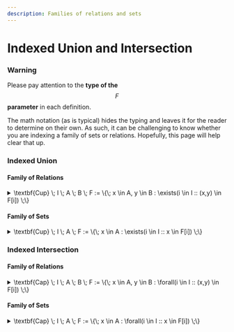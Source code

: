 ```yaml
---
description: Families of relations and sets
---
```


# Indexed Union and Intersection

### Warning

Please pay attention to the **type of the** $$F$$ **parameter** in each definition. &#x20;

The math notation (as is typical) hides the typing and leaves it for the reader to determine on their own.  As such, it can be challenging to know whether you are indexing a family of sets or relations.  Hopefully, this page will help clear that up.

### Indexed Union

#### Family of Relations

<details>

<summary><span class="math">\textbf{Cup} \; I \; A \; B \; F  := \{\;  x \in A, y \in B :  \exists(i \in I :: (x,y) \in F[i]) \;\}</span></summary>

***

$$I, A, B \in \textbf{Set}$$

$$F \in (A \to B)^I$$

***

**Notation.**

1. $$\textbf{Cup} \; I \; A \; B \; F$$ can be written as $$\textbf{Cup} \; I \; F$$ when $$A$$ and $$B$$ are clear from the context.
2. $$\textbf{Cup} \; I \; F$$ is written with symbols as $$\bigcup_{i \in I} F_i$$
3. $$\bigcup_{i \in I} F_i$$ can be written as $$\bigcup( i : i \in I: F.i)$$

***

```
fun Cup(I,A,B: set univ, F: I->A->B) : A->B {
  { x: A, y: B | some i: I | x->y in i.F }
}
```

</details>

#### Family of Sets

<details>

<summary><span class="math">\textbf{Cup} \; I \; A \; F  := \{\;  x \in A :  \exists(i \in I :: x \in F[i]) \;\}</span></summary>

***

$$I, A \in \textbf{Set}$$

$$F \in I \to A$$

***

**Notation.**

1. $$\textbf{Cup} \; I \; A \; F$$ can be written as $$\textbf{Cup} \; I \; F$$ when $$A$$ is clear from the context.
2. $$\textbf{Cup} \; I \; F$$ is written with symbols as $$\bigcup_{i \in I} F_i$$
3. $$\bigcup_{i \in I} F_i$$ can be written as $$\bigcup( i : i \in I: F.i)$$

***

```
fun Cup(I,A: set univ, F: I->A) : set A {
  { x: A | some i: I | x in i.F }
}
```

</details>

### Indexed Intersection

#### Family of Relations

<details>

<summary><span class="math">\textbf{Cap} \; I \; A \; B \; F  := \{\;  x \in A, y \in B :  \forall(i \in I :: (x,y) \in F[i]) \;\}</span></summary>

***

$$I, A, B \in \textbf{Set}$$

$$F \in (A \to B)^I$$

***

**Notation.**

1. $$\textbf{Cap} \; I \; A \; B \; F$$ can be written as $$\textbf{Cap} \; I \; F$$ when $$A$$ and $$B$$ are clear from the context.
2. $$\textbf{Cap} \; I \; F$$ is written with symbols as $$\bigcap_{i \in I} F_i$$
3. $$\bigcap_{i \in I} F_i$$ can be written as $$\bigcap( i : i \in I: F.i)$$

***

```
fun Cap(I,A,B: set univ, F: I->A->B) : A->B {
  {x: A, y: B | all i: I | x->y in i.F }
}
```

</details>

#### Family of Sets

<details>

<summary><span class="math">\textbf{Cap} \; I \; A \; F  := \{\;  x \in A :  \forall(i \in I :: x \in F[i]) \;\}</span></summary>

***

$$I, A \in \textbf{Set}$$

$$F \in I \to A$$

***

**Notation.**

1. $$\textbf{Cap} \; I \; A \; F$$ can be written as $$\textbf{Cap} \; I \; F$$ when $$A$$ is clear from the context.
2. $$\textbf{Cap} \; I \; F$$ is written with symbols as $$\bigcap_{i \in I} F_i$$
3. $$\bigcap_{i \in I} F_i$$ can be written as $$\bigcap( i : i \in I: F.i)$$

***

```
fun Cap(I,A: set univ, F: I->A) : set A {
  { x: A | all i: I | x in i.F }
}
```

</details>
